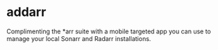 # addarr
Complimenting the *arr suite with a mobile targeted app you can use to manage your local Sonarr and Radarr installations.
